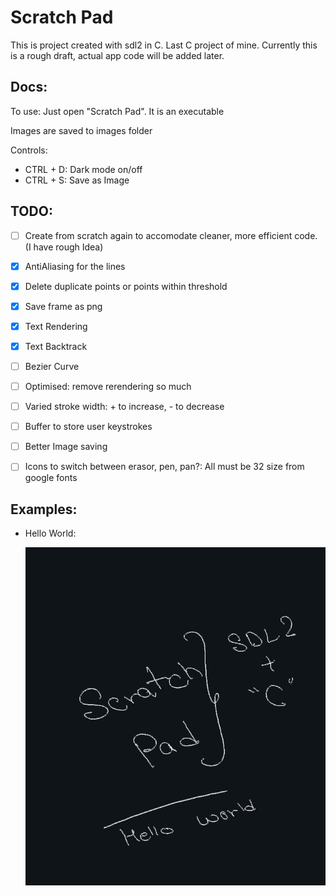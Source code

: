 # Scratch Pad

This is project created with sdl2 in C. Last C project of mine. Currently this is a rough draft, actual app code will be added later.

## Docs:

To use: Just open "Scratch Pad". It is an executable

Images are saved to images folder

Controls:
- CTRL + D: Dark mode on/off
- CTRL + S: Save as Image

## TODO:

- [ ] Create from scratch again to accomodate cleaner, more efficient code. (I have rough Idea)

- [X] AntiAliasing for the lines
- [X] Delete duplicate points or points within threshold
- [X] Save frame as png
- [X] Text Rendering
- [X] Text Backtrack
- [ ] Bezier Curve
- [ ] Optimised: remove rerendering so much
- [ ] Varied stroke width: + to increase, - to decrease
- [ ] Buffer to store user keystrokes
- [ ] Better Image saving
- [ ] Icons to switch between erasor, pen, pan?: All must be 32 size from google fonts

## Examples:

- Hello World:

    ![Alt text](images/Hello_world.png)
